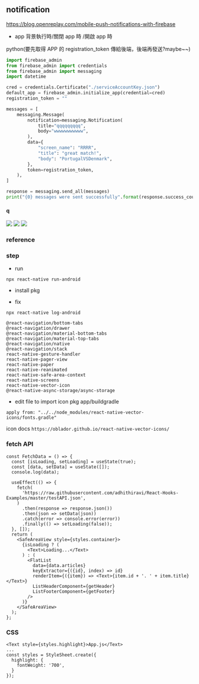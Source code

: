 ## notification

https://blog.openreplay.com/mobile-push-notifications-with-firebase

- app 背景執行時/關閉 app 時 /開啟 app 時

python(要先取得 APP 的 registration_token 傳給後端，後端再發送?maybe~~)

```py
import firebase_admin
from firebase_admin import credentials
from firebase_admin import messaging
import datetime

cred = credentials.Certificate("./serviceAccountKey.json")
default_app = firebase_admin.initialize_app(credential=cred)
registration_token = ""

messages = [
    messaging.Message(
        notification=messaging.Notification(
            title="qqqqqqqqq",
            body="wwwwwwwwwww",
        ),
        data={
            "screen_name": "RRRR",
            "title": "great match!",
            "body": "PortugalVSDenmark",
        },
        token=registration_token,
    ),
]

response = messaging.send_all(messages)
print("{0} messages were sent successfully".format(response.success_count))

```

#### q

![](https://i.imgur.com/I1dLXbW.png)
![](https://i.imgur.com/89Im2YH.png)
![](https://i.imgur.com/qAkuyVK.png)

### reference

### step

- run

```
npx react-native run-android
```

- install pkg

- fix

```
npx react-native log-android
```

```
@react-navigation/bottom-tabs
@react-navigation/drawer
@react-navigation/material-bottom-tabs
@react-navigation/material-top-tabs
@react-navigation/native
@react-navigation/stack
react-native-gesture-handler
react-native-pager-view
react-native-paper
react-native-reanimated
react-native-safe-area-context
react-native-screens
react-native-vector-icon
@react-native-async-storage/async-storage
```

- edit file to import icon pkg
  app/buildgradle

```
apply from: "../../node_modules/react-native-vector-icons/fonts.gradle"

```

icon docs
`https://oblador.github.io/react-native-vector-icons/`

### fetch API

```
const FetchData = () => {
  const [isLoading, setLoading] = useState(true);
  const [data, setData] = useState([]);
  console.log(data);

  useEffect(() => {
    fetch(
      'https://raw.githubusercontent.com/adhithiravi/React-Hooks-Examples/master/testAPI.json',
    )
      .then(response => response.json())
      .then(json => setData(json))
      .catch(error => console.error(error))
      .finally(() => setLoading(false));
  }, []);
  return (
    <SafeAreaView style={styles.container}>
      {isLoading ? (
        <Text>Loading...</Text>
      ) : (
        <FlatList
          data={data.articles}
          keyExtractor={({id}, index) => id}
          renderItem={({item}) => <Text>{item.id + '. ' + item.title}</Text>}
          ListHeaderComponent={getHeader}
          ListFooterComponent={getFooter}
        />
      )}
    </SafeAreaView>
  );
};

```

### CSS

```
<Text style={styles.highlight}>App.js</Text>
...
const styles = StyleSheet.create({
  highlight: {
    fontWeight: '700',
  }
});

```
